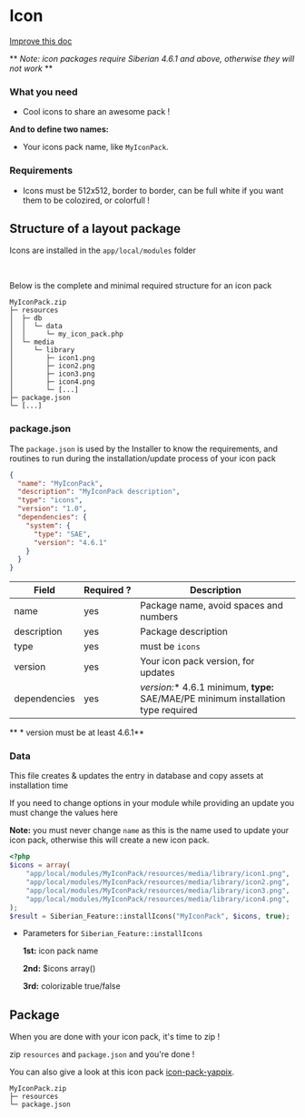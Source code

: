 # Icon

[Improve this doc](https://github.com/Xtraball/SiberianCMS-Doc/blob/master/docs/customization/icon.md)

** *Note: icon packages require Siberian 4.6.1 and above, otherwise they will not work* **

### What you need

* Cool icons to share an awesome pack !

**And to define two names:**

* Your icons pack name, like `MyIconPack`.

### Requirements

* Icons must be 512x512, border to border, can be full white if you want them to be colozired, or colorfull !

## Structure of a layout package

Icons are installed in the `app/local/modules` folder

&nbsp;

Below is the complete and minimal required structure for an icon pack

```raw
MyIconPack.zip
├─ resources
│  ├─ db
│  │  └─ data
│  │     └─ my_icon_pack.php
│  └─ media
│     └─ library
│        ├─ icon1.png
│        ├─ icon2.png
│        ├─ icon3.png
│        ├─ icon4.png
│        └─ [...]
├─ package.json
└─ [...]
```

### package.json

The `package.json` is used by the Installer to know the requirements, and routines to run during the installation/update process of your icon pack

```json
{
  "name": "MyIconPack",
  "description": "MyIconPack description",
  "type": "icons",
  "version": "1.0",
  "dependencies": {
    "system": {
      "type": "SAE",
      "version": "4.6.1"
    }
  }
}
```

|Field|Required&nbsp;?|Description|
|-----|---------------|-----------|
|name|yes|Package name, avoid spaces and numbers|
|description|yes|Package description|
|type|yes|must be `icons`|
|version|yes|Your icon pack version, for updates|
|dependencies|yes|**version*:** 4.6.1 minimum, **type:** SAE/MAE/PE minimum installation type required|

** * version must be at least 4.6.1**

### Data

This file creates & updates the entry in database and copy assets at installation time

If you need to change options in your module while providing an update you must change the values here

**Note:** you must never change `name` as this is the name used to update your icon pack, otherwise this will create a new icon pack.

```php
<?php
$icons = array(
    "app/local/modules/MyIconPack/resources/media/library/icon1.png",
    "app/local/modules/MyIconPack/resources/media/library/icon2.png",
    "app/local/modules/MyIconPack/resources/media/library/icon3.png",
    "app/local/modules/MyIconPack/resources/media/library/icon4.png",
);
$result = Siberian_Feature::installIcons("MyIconPack", $icons, true);

```

* Parameters for `Siberian_Feature::installIcons` 

    **1st:**    icon pack name

    **2nd:**    $icons array()

    **3rd:**    colorizable true/false


## Package

When you are done with your icon pack, it's time to zip !

zip `resources` and `package.json` and you're done !

You can also give a look at this icon pack [icon-pack-yappix](https://github.com/Xtraball/icon-pack-yappix).

```raw
MyIconPack.zip
├─ resources
└─ package.json
```
